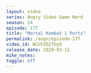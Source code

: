 ```yaml
---
layout: video
series: Angry Video Game Nerd
season: 14
episode: 177
title: "Mortal Kombat 1 Ports"
permalink: /avgn/episode-177
video_id: WCUtXD27UyQ
release_date: 2020-03-11
mike_notes:
toggle: off
---
```

